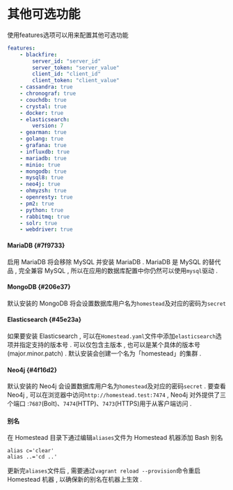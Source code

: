 # 其他可选功能

使用features选项可以用来配置其他可选功能

```yaml
features:
    - blackfire:
        server_id: "server_id"
        server_token: "server_value"
        client_id: "client_id"
        client_token: "client_value"
    - cassandra: true
    - chronograf: true
    - couchdb: true
    - crystal: true
    - docker: true
    - elasticsearch:
        version: 7
    - gearman: true
    - golang: true
    - grafana: true
    - influxdb: true
    - mariadb: true
    - minio: true
    - mongodb: true
    - mysql8: true
    - neo4j: true
    - ohmyzsh: true
    - openresty: true
    - pm2: true
    - python: true
    - rabbitmq: true
    - solr: true
    - webdriver: true
```

#### MariaDB {#7f9733}

启用 MariaDB 将会移除 MySQL 并安装 MariaDB . MariaDB 是 MySQL 的替代品 , 完全兼容 MySQL , 所以在应用的数据库配置中你仍然可以使用`mysql`驱动 .

#### MongoDB {#206e37}

默认安装的 MongoDB 将会设置数据库用户名为`homestead`及对应的密码为`secret`

#### Elasticsearch {#45e23a}

如果要安装 Elasticsearch , 可以在`Homestead.yaml`文件中添加`elasticsearch`选项并指定支持的版本号 . 可以仅包含主版本 , 也可以是某个具体的版本号\(major.minor.patch\) . 默认安装会创建一个名为「homestead」的集群 .

#### Neo4j {#4f16d2}

默认安装的 Neo4j 会设置数据库用户名为`homestead`及对应的密码`secret` . 要查看 Neo4j , 可以在浏览器中访问`http://homestead.test:7474` , Neo4j 对外提供了三个端口 :`7687`\(Bolt\)、`7474`\(HTTP\)、`7473`\(HTTPS\)用于从客户端访问 .

#### 别名

在 Homestead 目录下通过编辑`aliases`文件为 Homestead 机器添加 Bash 别名

```
alias c='clear'
alias ..='cd ..'
```

更新完`aliases`文件后 , 需要通过`vagrant reload --provision`命令重启 Homestead 机器 , 以确保新的别名在机器上生效 . 

